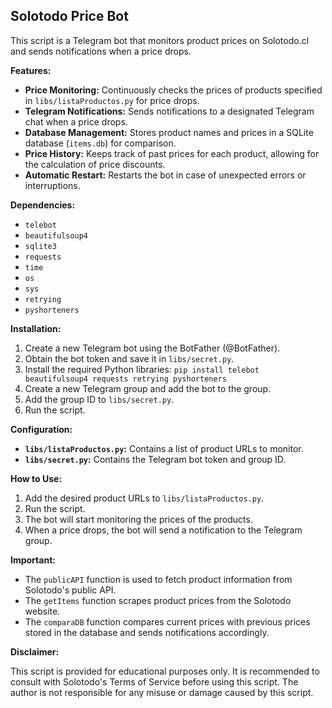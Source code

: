 ##  Solotodo Price Bot

This script is a Telegram bot that monitors product prices on Solotodo.cl and sends notifications when a price drops. 

**Features:**

* **Price Monitoring:** Continuously checks the prices of products specified in `libs/listaProductos.py` for price drops.
* **Telegram Notifications:** Sends notifications to a designated Telegram chat when a price drops.
* **Database Management:** Stores product names and prices in a SQLite database (`items.db`) for comparison.
* **Price History:**  Keeps track of past prices for each product, allowing for the calculation of price discounts.
* **Automatic Restart:**  Restarts the bot in case of unexpected errors or interruptions.

**Dependencies:**

* `telebot`
* `beautifulsoup4`
* `sqlite3`
* `requests`
* `time`
* `os`
* `sys`
* `retrying`
* `pyshorteners`

**Installation:**

1. Create a new Telegram bot using the BotFather (@BotFather).
2. Obtain the bot token and save it in `libs/secret.py`.
3. Install the required Python libraries: `pip install telebot beautifulsoup4 requests retrying pyshorteners`
4. Create a new Telegram group and add the bot to the group.
5. Add the group ID to `libs/secret.py`.
6. Run the script.

**Configuration:**

* **`libs/listaProductos.py`:**  Contains a list of product URLs to monitor.
* **`libs/secret.py`:** Contains the Telegram bot token and group ID.

**How to Use:**

1. Add the desired product URLs to `libs/listaProductos.py`.
2. Run the script.
3. The bot will start monitoring the prices of the products.
4. When a price drops, the bot will send a notification to the Telegram group.

**Important:**

* The `publicAPI` function is used to fetch product information from Solotodo's public API. 
* The `getItems` function scrapes product prices from the Solotodo website.
* The `comparaDB` function compares current prices with previous prices stored in the database and sends notifications accordingly.

**Disclaimer:**

This script is provided for educational purposes only. It is recommended to consult with Solotodo's Terms of Service before using this script. The author is not responsible for any misuse or damage caused by this script. 
